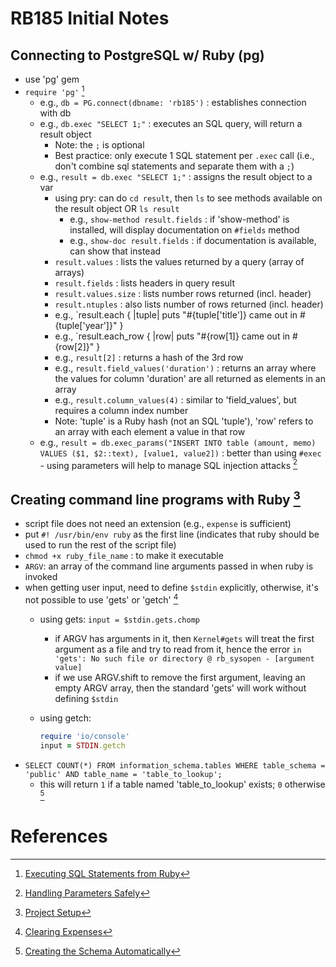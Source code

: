# RB185 Initial Notes

## Connecting to PostgreSQL w/ Ruby (pg)
- use 'pg' gem
- `require 'pg'` [^1]
  - e.g., `db = PG.connect(dbname: 'rb185')` : establishes connection with db
  - e.g., `db.exec "SELECT 1;"` : executes an SQL query, will return a result object
    - Note: the `;` is optional
    - Best practice: only execute 1 SQL statement per `.exec` call (i.e., don't combine sql statements and separate them with a `;`)
  - e.g., `result = db.exec "SELECT 1;"` : assigns the result object to a var
    - using pry: can do `cd result`, then `ls` to see methods available on the result object OR `ls result`
      - e.g., `show-method result.fields` : if 'show-method' is installed, will display documentation on `#fields` method
      - e.g., `show-doc result.fields` : if documentation is available, can show that instead
    - `result.values` : lists the values returned by a query (array of arrays)
    - `result.fields` : lists headers in query result
    - `result.values.size` : lists number rows returned (incl. header)
    - `result.ntuples` : also lists number of rows returned (incl. header)
    - e.g., `result.each { |tuple| puts "#{tuple['title']} came out in #{tuple['year']}" }
    - e.g., `result.each_row { |row| puts "#{row[1]} came out in #{row[2]}" }
    - e.g., `result[2]` : returns a hash of the 3rd row
    - e.g., `result.field_values('duration')` : returns an array where the values for column 'duration' are all returned as elements in an array
    - e.g., `result.column_values(4)` : similar to 'field_values', but requires a column index number
    - Note: 'tuple' is a Ruby hash (not an SQL 'tuple'), 'row' refers to an array with each element a value in that row
  - e.g., `result = db.exec_params("INSERT INTO table (amount, memo) VALUES ($1, $2::text), [value1, value2])` : better than using `#exec` - using parameters will help to manage SQL injection attacks [^3]


## Creating command line programs with Ruby [^2]
- script file does not need an extension (e.g., `expense` is sufficient)
- put `#! /usr/bin/env ruby` as the first line (indicates that ruby should be used to run the rest of the script file)
- `chmod +x ruby_file_name` : to make it executable
- `ARGV`: an array of the command line arguments passed in when ruby is invoked
- when getting user input, need to define `$stdin` explicitly, otherwise, it's not possible to use 'gets' or 'getch' [^4]
  - using gets:  `input = $stdin.gets.chomp`
    - if ARGV has arguments in it, then `Kernel#gets` will treat the first argument as a file and try to read from it, hence the error `in 'gets': No such file or directory @ rb_sysopen - [argument value]`
    - if we use ARGV.shift to remove the first argument, leaving an empty ARGV array, then the standard 'gets' will work without defining `$stdin`

  - using getch:
    ```ruby
    require 'io/console'
    input = STDIN.getch
    ```
- `SELECT COUNT(*) FROM information_schema.tables WHERE table_schema = 'public' AND table_name = 'table_to_lookup';`
  - this will return `1` if a table named 'table_to_lookup' exists; `0` otherwise [^6]

# References
[^1]: [Executing SQL Statements from Ruby](https://launchschool.com/lessons/10f7102d/assignments/003e5e30)
[^2]: [Project Setup](https://launchschool.com/lessons/10f7102d/assignments/2090528a)
[^3]: [Handling Parameters Safely](https://launchschool.com/lessons/10f7102d/assignments/6877d345)
[^4]: [Clearing Expenses](https://launchschool.com/lessons/10f7102d/assignments/78571424)
[^5]: [Forum question on gets/getch](https://launchschool.com/posts/d0c47b25)
[^6]: [Creating the Schema Automatically](https://launchschool.com/lessons/10f7102d/assignments/99b9d97f)